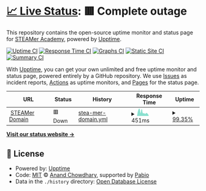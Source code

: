 # [📈 Live Status](https://STEAMer-Academy.github.io/upptime-monitoring): <!--live status--> **🟥 Complete outage**

This repository contains the open-source uptime monitor and status page for [STEAMer Academy](https://steameracademy.wordpress.com/), powered by [Upptime](https://github.com/upptime/upptime).

[![Uptime CI](https://github.com/STEAMer-Academy/upptime-monitoring/workflows/Uptime%20CI/badge.svg)](https://github.com/STEAMer-Academy/upptime-monitoring/actions?query=workflow%3A%22Uptime+CI%22)
[![Response Time CI](https://github.com/STEAMer-Academy/upptime-monitoring/workflows/Response%20Time%20CI/badge.svg)](https://github.com/STEAMer-Academy/upptime-monitoring/actions?query=workflow%3A%22Response+Time+CI%22)
[![Graphs CI](https://github.com/STEAMer-Academy/upptime-monitoring/workflows/Graphs%20CI/badge.svg)](https://github.com/STEAMer-Academy/upptime-monitoring/actions?query=workflow%3A%22Graphs+CI%22)
[![Static Site CI](https://github.com/STEAMer-Academy/upptime-monitoring/workflows/Static%20Site%20CI/badge.svg)](https://github.com/STEAMer-Academy/upptime-monitoring/actions?query=workflow%3A%22Static+Site+CI%22)
[![Summary CI](https://github.com/STEAMer-Academy/upptime-monitoring/workflows/Summary%20CI/badge.svg)](https://github.com/STEAMer-Academy/upptime-monitoring/actions?query=workflow%3A%22Summary+CI%22)

With [Upptime](https://upptime.js.org), you can get your own unlimited and free uptime monitor and status page, powered entirely by a GitHub repository. We use [Issues](https://github.com/STEAMer-Academy/upptime-monitoring/issues) as incident reports, [Actions](https://github.com/STEAMer-Academy/upptime-monitoring/actions) as uptime monitors, and [Pages](https://STEAMer-Academy.github.io/upptime-monitoring) for the status page.

<!--start: status pages-->
<!-- This summary is generated by Upptime (https://github.com/upptime/upptime) -->
<!-- Do not edit this manually, your changes will be overwritten -->
<!-- prettier-ignore -->
| URL | Status | History | Response Time | Uptime |
| --- | ------ | ------- | ------------- | ------ |
| <img alt="" src="https://icons.duckduckgo.com/ip3/www.steameracademy.me.ico" height="13"> [STEAMer Domain](https://www.steameracademy.me/) | 🟥 Down | [stea-mer-domain.yml](https://github.com/STEAMer-Academy/upptime-monitoring/commits/HEAD/history/stea-mer-domain.yml) | <details><summary><img alt="Response time graph" src="./graphs/stea-mer-domain/response-time-week.png" height="20"> 451ms</summary><br><a href="https://status.steameracademy.me/history/stea-mer-domain"><img alt="Response time 443" src="https://img.shields.io/endpoint?url=https%3A%2F%2Fraw.githubusercontent.com%2FSTEAMer-Academy%2Fupptime-monitoring%2FHEAD%2Fapi%2Fstea-mer-domain%2Fresponse-time.json"></a><br><a href="https://status.steameracademy.me/history/stea-mer-domain"><img alt="24-hour response time 76" src="https://img.shields.io/endpoint?url=https%3A%2F%2Fraw.githubusercontent.com%2FSTEAMer-Academy%2Fupptime-monitoring%2FHEAD%2Fapi%2Fstea-mer-domain%2Fresponse-time-day.json"></a><br><a href="https://status.steameracademy.me/history/stea-mer-domain"><img alt="7-day response time 451" src="https://img.shields.io/endpoint?url=https%3A%2F%2Fraw.githubusercontent.com%2FSTEAMer-Academy%2Fupptime-monitoring%2FHEAD%2Fapi%2Fstea-mer-domain%2Fresponse-time-week.json"></a><br><a href="https://status.steameracademy.me/history/stea-mer-domain"><img alt="30-day response time 577" src="https://img.shields.io/endpoint?url=https%3A%2F%2Fraw.githubusercontent.com%2FSTEAMer-Academy%2Fupptime-monitoring%2FHEAD%2Fapi%2Fstea-mer-domain%2Fresponse-time-month.json"></a><br><a href="https://status.steameracademy.me/history/stea-mer-domain"><img alt="1-year response time 443" src="https://img.shields.io/endpoint?url=https%3A%2F%2Fraw.githubusercontent.com%2FSTEAMer-Academy%2Fupptime-monitoring%2FHEAD%2Fapi%2Fstea-mer-domain%2Fresponse-time-year.json"></a></details> | <details><summary><a href="https://status.steameracademy.me/history/stea-mer-domain">99.35%</a></summary><a href="https://status.steameracademy.me/history/stea-mer-domain"><img alt="All-time uptime 91.50%" src="https://img.shields.io/endpoint?url=https%3A%2F%2Fraw.githubusercontent.com%2FSTEAMer-Academy%2Fupptime-monitoring%2FHEAD%2Fapi%2Fstea-mer-domain%2Fuptime.json"></a><br><a href="https://status.steameracademy.me/history/stea-mer-domain"><img alt="24-hour uptime 100.00%" src="https://img.shields.io/endpoint?url=https%3A%2F%2Fraw.githubusercontent.com%2FSTEAMer-Academy%2Fupptime-monitoring%2FHEAD%2Fapi%2Fstea-mer-domain%2Fuptime-day.json"></a><br><a href="https://status.steameracademy.me/history/stea-mer-domain"><img alt="7-day uptime 99.35%" src="https://img.shields.io/endpoint?url=https%3A%2F%2Fraw.githubusercontent.com%2FSTEAMer-Academy%2Fupptime-monitoring%2FHEAD%2Fapi%2Fstea-mer-domain%2Fuptime-week.json"></a><br><a href="https://status.steameracademy.me/history/stea-mer-domain"><img alt="30-day uptime 89.93%" src="https://img.shields.io/endpoint?url=https%3A%2F%2Fraw.githubusercontent.com%2FSTEAMer-Academy%2Fupptime-monitoring%2FHEAD%2Fapi%2Fstea-mer-domain%2Fuptime-month.json"></a><br><a href="https://status.steameracademy.me/history/stea-mer-domain"><img alt="1-year uptime 91.50%" src="https://img.shields.io/endpoint?url=https%3A%2F%2Fraw.githubusercontent.com%2FSTEAMer-Academy%2Fupptime-monitoring%2FHEAD%2Fapi%2Fstea-mer-domain%2Fuptime-year.json"></a></details>

<!--end: status pages-->

[**Visit our status website →**](https://status.steameracademy.me/)

## 📄 License

- Powered by: [Upptime](https://github.com/upptime/upptime)
- Code: [MIT](./LICENSE) © [Anand Chowdhary](https://anandchowdhary.com), supported by [Pabio](https://pabio.com)
- Data in the `./history` directory: [Open Database License](https://opendatacommons.org/licenses/odbl/1-0/)
